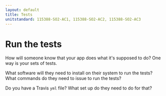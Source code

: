 ```yaml
---
layout: default
title: Tests
unitstandard: 115388-SO2-AC1, 115388-SO2-AC2, 115388-SO2-AC3
---
```


# Run the tests

How will someone know that your app does what it's supposed to do? One way is your sets of tests.

What software will they need to install on their system to run the tests? What commands do they need to issue to run the tests?

Do you have a Travis `yml` file? What set up do they need to do for that?
